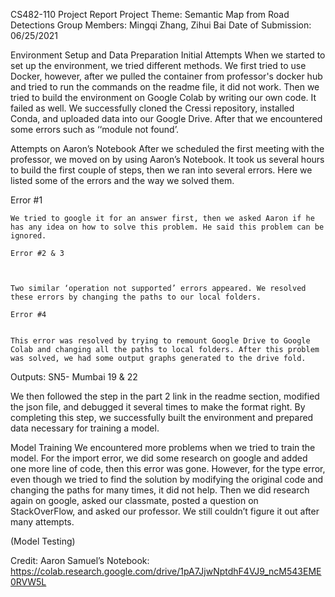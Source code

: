 CS482-110 Project Report
Project Theme: Semantic Map from Road Detections
Group Members: Mingqi Zhang, Zihui Bai
Date of Submission: 06/25/2021


Environment Setup and Data Preparation
Initial Attempts
	When we started to set up the environment, we tried different methods. We first tried to use Docker, however, after we pulled the container from professor's docker hub and  tried to run the commands on the readme file, it did not work. Then we tried to build the environment on Google Colab by writing our own code. It failed as well. We successfully cloned the Cressi repository, installed Conda, and uploaded data into our Google Drive. After that we encountered some errors such as ‘‘module not found’. 

Attempts on Aaron’s Notebook
	After we scheduled the first meeting with the professor, we moved on by using Aaron’s Notebook. It took us several hours to build the first couple of steps, then we ran into several errors. Here we listed some of the errors and the way we solved them.

Error #1

	We tried to google it for an answer first, then we asked Aaron if he has any idea on how to solve this problem. He said this problem can be ignored.

	Error #2 & 3



	Two similar ‘operation not supported’ errors appeared. We resolved these errors by changing the paths to our local folders.
	
	Error #4

	
	This error was resolved by trying to remount Google Drive to Google Colab and changing all the paths to local folders. After this problem was solved, we had some output graphs generated to the drive fold.
	
Outputs: SN5- Mumbai 19 & 22







We then followed the step in the part 2 link in the readme section, modified the json file, and debugged it several times to make the format right. By completing this step, we successfully built the environment and prepared data necessary for training a model.
	




Model Training
	We encountered more problems when we tried to train the model. For the import error, we did some research on google and added one more line of code, then this error was gone. However, for the type error, even though we tried to find the solution by modifying the original code and changing the paths for many times, it did not help. Then we did research again on google, asked our classmate, posted a question on StackOverFlow, and asked our professor. We still couldn’t figure it out after many attempts.





(Model Testing)
	
	








Credit: Aaron Samuel’s Notebook:
https://colab.research.google.com/drive/1pA7JjwNptdhF4VJ9_ncM543EME0RVW5L 



